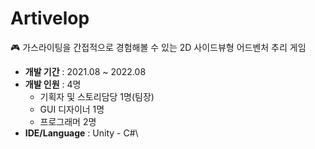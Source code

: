 # Artivelop

🎮 가스라이팅을 간접적으로 경험해볼 수 있는 2D 사이드뷰형 어드벤처 추리 게임

- **개발 기간** : 2021.08 ~ 2022.08
- **개발 인원** : 4명
    - 기획자 및 스토리담당 1명(팀장)
    - GUI 디자이너 1명
    - 프로그래머 2명
- **IDE/Language** : Unity - C#\
  
